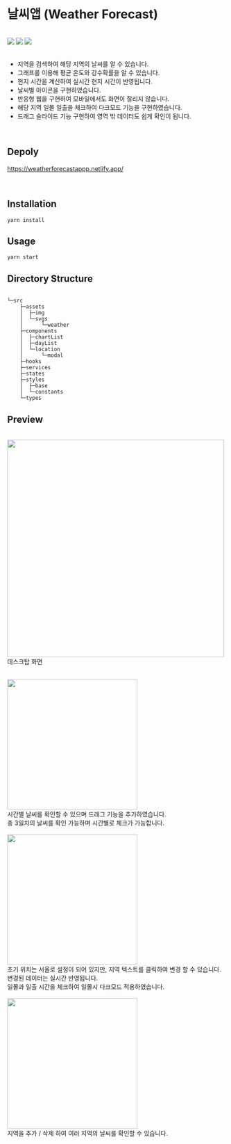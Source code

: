 # 날씨앱 (Weather Forecast)

<br/>
<div>
<img src="https://img.shields.io/badge/TypeScript-v4.4.2-blue"/>
<img src="https://img.shields.io/badge/React-v18.1.0-blue"/>
<img src="https://img.shields.io/badge/Recoil-v0.7.3 alpha 2-blue"/>
</div>
<br/>

<ul>
<li>지역을 검색하여 해당 지역의 날씨를 알 수 있습니다.</li>
<li>그래프를 이용해 평균 온도와 강수확률을 알 수 있습니다.</li>
<li>현지 시간을 계산하여 실시간 현지 시간이 반영됩니다.</li>
<li>날씨별 아이콘을 구현하였습니다.</li>
<li>반응형 웹을 구현하여 모바일에서도 화면이 잘리지 않습니다.</li>
<li>해당 지역 일몰 일출을 체크하여 다크모드 기능을 구현하였습니다.</li>
<li>드래그 슬라이드 기능 구현하여 영역 밖 데이터도 쉽게 확인이 됩니다.</li>
</ul> 
<br/>

## Depoly

https://weatherforecastappp.netlify.app/

<br/>

## Installation

```
yarn install
```

## Usage

```
yarn start
```

## Directory Structure

```

└─src
    ├─assets
    │  ├─img
    │  └─svgs
    │      └─weather
    ├─components
    │  ├─chartList
    │  ├─dayList
    │  └─location
    │      └─modal
    ├─hooks
    ├─services
    ├─states
    ├─styles
    │  ├─base
    │  └─constants
    └─types

```


## Preview
<br/>
<img src="https://user-images.githubusercontent.com/98396758/178940065-215a2957-b4a5-4bda-8369-f33c45de8cba.PNG" width="500"><br/>
데스크탑 화면
<br/>
<br/>

<img src="https://user-images.githubusercontent.com/98396758/178940392-c8a47f0e-4454-433f-bfe7-10cd1f8e300e.gif" width="300" /><br/>
시간별 날씨를 확인할 수 있으며 드래그 기능을 추가하였습니다.<br/>
총 3일치의 날씨를 확인 가능하며 시간별로 체크가 가능합니다.
<br/>
<br/>
<img src="https://user-images.githubusercontent.com/98396758/178940456-a36e75a5-fa02-439e-b42e-2ff4c4e4569b.gif" width="300" /><br/>
초기 위치는 서울로 설정이 되어 있지만, 지역 텍스트를 클릭하여 변경 할 수 있습니다.<br/>
변경된 데이터는 실시간 반영됩니다.<br/>
일몰과 일출 시간을 체크하여 일몰시 다크모드 적용하였습니다.
<br/>
<br/>
<img src="https://user-images.githubusercontent.com/98396758/178940580-d3966f78-f921-4aa7-b898-241ca2aa3bf8.gif" width="300" /><br/>
지역을 추가 / 삭제 하여 여러 지역의 날씨를 확인할 수 있습니다.